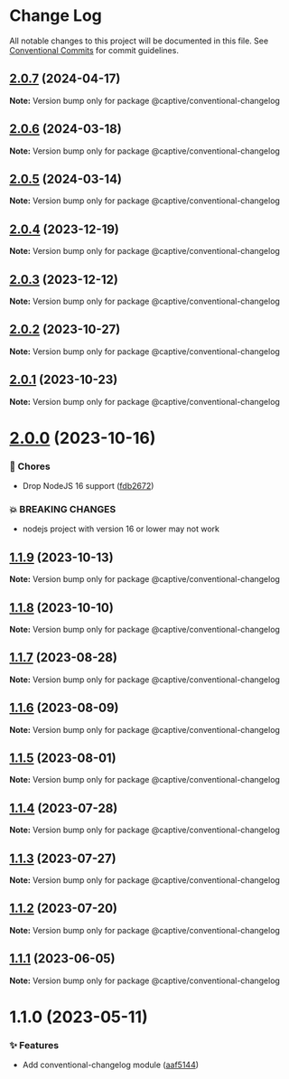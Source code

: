 # Change Log

All notable changes to this project will be documented in this file.
See [Conventional Commits](https://conventionalcommits.org) for commit guidelines.

## [2.0.7](https://github.com/Captive-Studio/es-project-config/compare/@captive/conventional-changelog@2.0.6...@captive/conventional-changelog@2.0.7) (2024-04-17)

**Note:** Version bump only for package @captive/conventional-changelog

## [2.0.6](https://github.com/Captive-Studio/es-project-config/compare/@captive/conventional-changelog@2.0.5...@captive/conventional-changelog@2.0.6) (2024-03-18)

**Note:** Version bump only for package @captive/conventional-changelog

## [2.0.5](https://github.com/Captive-Studio/es-project-config/compare/@captive/conventional-changelog@2.0.4...@captive/conventional-changelog@2.0.5) (2024-03-14)

**Note:** Version bump only for package @captive/conventional-changelog

## [2.0.4](https://github.com/Captive-Studio/es-project-config/compare/@captive/conventional-changelog@2.0.3...@captive/conventional-changelog@2.0.4) (2023-12-19)

**Note:** Version bump only for package @captive/conventional-changelog

## [2.0.3](https://github.com/Captive-Studio/es-project-config/compare/@captive/conventional-changelog@2.0.2...@captive/conventional-changelog@2.0.3) (2023-12-12)

**Note:** Version bump only for package @captive/conventional-changelog

## [2.0.2](https://github.com/Captive-Studio/es-project-config/compare/@captive/conventional-changelog@2.0.1...@captive/conventional-changelog@2.0.2) (2023-10-27)

**Note:** Version bump only for package @captive/conventional-changelog

## [2.0.1](https://github.com/Captive-Studio/es-project-config/compare/@captive/conventional-changelog@2.0.0...@captive/conventional-changelog@2.0.1) (2023-10-23)

**Note:** Version bump only for package @captive/conventional-changelog

# [2.0.0](https://github.com/Captive-Studio/es-project-config/compare/@captive/conventional-changelog@1.1.9...@captive/conventional-changelog@2.0.0) (2023-10-16)

### 🎫 Chores

- Drop NodeJS 16 support ([fdb2672](https://github.com/Captive-Studio/es-project-config/commit/fdb2672))

### 💥 BREAKING CHANGES

- nodejs project with version 16 or lower may not work

## [1.1.9](https://github.com/Captive-Studio/es-project-config/compare/@captive/conventional-changelog@1.1.8...@captive/conventional-changelog@1.1.9) (2023-10-13)

**Note:** Version bump only for package @captive/conventional-changelog

## [1.1.8](https://github.com/Captive-Studio/es-project-config/compare/@captive/conventional-changelog@1.1.7...@captive/conventional-changelog@1.1.8) (2023-10-10)

**Note:** Version bump only for package @captive/conventional-changelog

## [1.1.7](https://github.com/Captive-Studio/es-project-config/compare/@captive/conventional-changelog@1.1.6...@captive/conventional-changelog@1.1.7) (2023-08-28)

**Note:** Version bump only for package @captive/conventional-changelog

## [1.1.6](https://github.com/Captive-Studio/es-project-config/compare/@captive/conventional-changelog@1.1.5...@captive/conventional-changelog@1.1.6) (2023-08-09)

**Note:** Version bump only for package @captive/conventional-changelog

## [1.1.5](https://github.com/Captive-Studio/es-project-config/compare/@captive/conventional-changelog@1.1.4...@captive/conventional-changelog@1.1.5) (2023-08-01)

**Note:** Version bump only for package @captive/conventional-changelog

## [1.1.4](https://github.com/Captive-Studio/es-project-config/compare/@captive/conventional-changelog@1.1.3...@captive/conventional-changelog@1.1.4) (2023-07-28)

**Note:** Version bump only for package @captive/conventional-changelog

## [1.1.3](https://github.com/Captive-Studio/es-project-config/compare/@captive/conventional-changelog@1.1.2...@captive/conventional-changelog@1.1.3) (2023-07-27)

**Note:** Version bump only for package @captive/conventional-changelog

## [1.1.2](https://github.com/Captive-Studio/es-project-config/compare/@captive/conventional-changelog@1.1.1...@captive/conventional-changelog@1.1.2) (2023-07-20)

**Note:** Version bump only for package @captive/conventional-changelog

## [1.1.1](https://github.com/Captive-Studio/es-project-config/compare/@captive/conventional-changelog@1.1.0...@captive/conventional-changelog@1.1.1) (2023-06-05)

**Note:** Version bump only for package @captive/conventional-changelog

# 1.1.0 (2023-05-11)

### ✨ Features

- Add conventional-changelog module ([aaf5144](https://github.com/Captive-Studio/es-project-config/commit/aaf5144))
